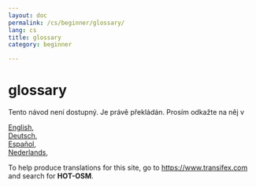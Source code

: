 ```yaml
---
layout: doc
permalink: /cs/beginner/glossary/
lang: cs
title: glossary
category: beginner

---
```


glossary  
=================  

Tento návod není dostupný. Je právě překládán. Prosím odkažte na něj v   

[English](/en/beginner/glossary),   
[Deutsch](/de/beginner/glossary),  
[Español](/es/beginner/glossary),  
[Nederlands](/nl/beginner/glossary),  

To help produce translations for this site, go to <https://www.transifex.com> and search for **HOT-OSM**.  

<!-- hidden text -->
